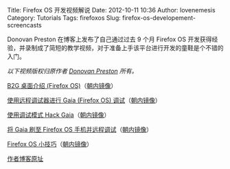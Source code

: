 Title: Firefox OS 开发视频解说
Date: 2012-10-11 10:36
Author: lovenemesis
Category: Tutorials
Tags: firefoxos
Slug: firefox-os-developement-screencasts

Donovan Preston 在博客上发布了自己通过过去 9 个月 Firefox OS
开发获得经验，并录制成了简短的教学视频，对于准备上手该平台进行开发的童鞋是个不错的入门。

*以下视频版权归原作者 [Donovan Preston](http://vimeo.com/donovanpreston)
所有。*

[B2G 桌面介绍 (Firefox
OS)](http://vimeo.com/50801661)（[朝内镜像](http://v.youku.com/v_show/id_XNDYwMzI1MzIw.html)）

[使用远程调试器进行 Gaia (Firefox OS)
调试](http://vimeo.com/51009173)（[朝内镜像](http://v.youku.com/v_show/id_XNDYwMzI2MTE2.html)）

[使用调试模式 Hack
Gaia](http://vimeo.com/51103252)（[朝内镜像](http://v.youku.com/v_show/id_XNDYwMzM2NTEy.html)）

[将 Gaia 刷至 Firefox OS
手机并远程调试](http://vimeo.com/51104170)（[朝内镜像](http://v.youku.com/v_show/id_XNDYwMzQxMzg4.html)）

[Firefox OS
小技巧](http://vimeo.com/51104746)（[朝内镜像](http://v.youku.com/v_show/id_XNDYwMzQzNTQ4.html)）

[作者博客原址](http://donovanpreston.blogspot.co.uk/2012/10/getting-started-developing-for-firefox.html)
